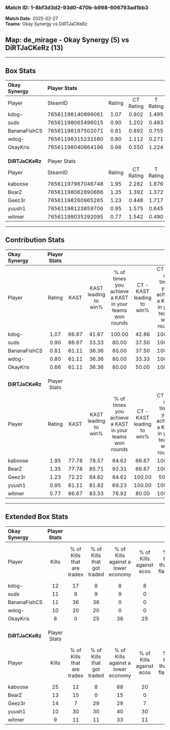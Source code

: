 ### Match ID: 1-8bf3d3d2-93d0-470b-b998-606793ad1bb3  
**Match Date**: 2025-02-27  
**Teams**: Okay Synergy vs DiRTJaCKeRz  

## **Map**: de_mirage - Okay Synergy (5) vs DiRTJaCKeRz (13)  
---  

## Box Stats  

| **Okay Synergy** | Player Stats      |        |           |          |       |       |       |         |        |      |     |
| :- | :- | :-: | :-: | :-: | :-: | :-: | :-: | :-: | :-: | :-: | :-: |
| Player           | SteamID           | Rating | CT Rating | T Rating | KAST  |  ADR  | Kills | Assists | Deaths | K/D  | HS% |
| kdog-            | 76561198140899061 |  1.07  |   0.902   |  1.495   | 66.67 | 94.2  |  12   |    5    |   13   | 0.92 | 58  |
| suds             | 76561198065496015 |  0.90  |   1.202   |  0.483   | 66.67 | 71.9  |  11   |    2    |   14   | 0.79 | 18  |
| BananaFishCS     | 76561198197502071 |  0.81  |   0.892   |  0.755   | 61.11 | 64.1  |  11   |    3    |   15   | 0.73 | 45  |
| wdog-            | 76561198315231580 |  0.80  |   1.112   |  0.271   | 61.11 | 60.5  |  10   |    1    |   13   | 0.77 | 40  |
| OkayKris         | 76561198040864196 |  0.66  |   0.550   |  1.224   | 61.11 | 67.4  |   8   |    4    |   16   | 0.50 | 62  |
|                  |                   |        |           |          |       |       |       |         |        |      |     |
|                  |                   |        |           |          |       |       |       |         |        |      |     |
|                  |                   |        |           |          |       |       |       |         |        |      |     |
| **DiRTJaCKeRz**  | Player Stats      |        |           |          |       |       |       |         |        |      |     |
| Player           | SteamID           | Rating | CT Rating | T Rating | KAST  |  ADR  | Kills | Assists | Deaths | K/D  | HS% |
| kaboose          | 76561197967046748 |  1.95  |   2.282   |  1.876   | 77.78 | 132.4 |  25   |    4    |   11   | 2.27 | 56  |
| BearZ            | 76561198062890666 |  1.35  |   1.392   |  1.372   | 77.78 | 76.7  |  13   |    5    |   6    | 2.17 | 46  |
| Geez3r           | 76561198260965265 |  1.23  |   0.448   |  1.717   | 72.22 | 90.1  |  14   |    2    |   11   | 1.27 | 50  |
| yuush1           | 76561198123859706 |  0.95  |   1.575   |  0.645   | 61.11 | 75.8  |  10   |    9    |   11   | 0.91 | 50  |
| witmer           | 76561198035292095 |  0.77  |   1.542   |  0.490   | 66.67 | 47.5  |   9   |    4    |   13   | 0.69 | 55  |
---  

## Contribution Stats  

| **Okay Synergy** | Player Stats |       |                      |                                                        |                           |                                                             |                          |                                                            |
| :- | :-: | :-: | :-: | :-: | :-: | :-: | :-: | :-: |
| Player           |    Rating    | KAST  | KAST leading to win% | % of times you achieve a KAST in your teams won rounds | CT - KAST leading to win% | CT - % of times you achieve a KAST in your teams won rounds | T - KAST leading to win% | T - % of times you achieve a KAST in your teams won rounds |
| kdog-            |     1.07     | 66.67 |        41.67         |                         100.00                         |           42.86           |                           100.00                            |          40.00           |                           100.00                           |
| suds             |     0.90     | 66.67 |        33.33         |                         80.00                          |           37.50           |                           100.00                            |          25.00           |                           50.00                            |
| BananaFishCS     |     0.81     | 61.11 |        36.36         |                         80.00                          |           37.50           |                           100.00                            |          33.33           |                           50.00                            |
| wdog-            |     0.80     | 61.11 |        36.36         |                         80.00                          |           33.33           |                           100.00                            |          50.00           |                           50.00                            |
| OkayKris         |     0.66     | 61.11 |        36.36         |                         80.00                          |           50.00           |                           100.00                            |          20.00           |                           50.00                            |
|                  |              |       |                      |                                                        |                           |                                                             |                          |                                                            |
|                  |              |       |                      |                                                        |                           |                                                             |                          |                                                            |
|                  |              |       |                      |                                                        |                           |                                                             |                          |                                                            |
| **DiRTJaCKeRz**  | Player Stats |       |                      |                                                        |                           |                                                             |                          |                                                            |
| Player           |    Rating    | KAST  | KAST leading to win% | % of times you achieve a KAST in your teams won rounds | CT - KAST leading to win% | CT - % of times you achieve a KAST in your teams won rounds | T - KAST leading to win% | T - % of times you achieve a KAST in your teams won rounds |
| kaboose          |     1.95     | 77.78 |        78.57         |                         84.62                          |           66.67           |                           100.00                            |          87.50           |                           77.78                            |
| BearZ            |     1.35     | 77.78 |        85.71         |                         92.31                          |           66.67           |                           100.00                            |          100.00          |                           88.89                            |
| Geez3r           |     1.23     | 72.22 |        84.62         |                         84.62                          |          100.00           |                            50.00                            |          81.82           |                           100.00                           |
| yuush1           |     0.95     | 61.11 |        81.82         |                         69.23                          |          100.00           |                           100.00                            |          71.43           |                           55.56                            |
| witmer           |     0.77     | 66.67 |        83.33         |                         76.92                          |           80.00           |                           100.00                            |          85.71           |                           66.67                            |
---  

## Extended Box Stats  

| **Okay Synergy** | Player Stats |                            |                            |                                    |                         |                              |                                 |        |                             |                                     |                          |                               |                            |
| :- | :-: | :-: | :-: | :-: | :-: | :-: | :-: | :-: | :-: | :-: | :-: | :-: | :-: |
| Player           |    Kills     | % of Kills that are trades | % of Kills that got traded | % of Kills against a lower economy | % of Kills against ecos | % of Kills that are flawless | % of Kills that are close duels | Deaths | % of Deaths that get traded | % of Deaths against a lower economy | % of Deaths against ecos | % of Deaths that are flawless | % of Deaths that are close |
| kdog-            |      12      |             17             |             8              |                 8                  |            8            |              67              |                8                |   13   |              8              |                  8                  |            0             |              54               |             15             |
| suds             |      11      |             9              |             9              |                 9                  |            0            |              91              |                9                |   14   |             14              |                  7                  |            0             |              71               |             0              |
| BananaFishCS     |      11      |             36             |             36             |                 0                  |            0            |              55              |                0                |   15   |             13              |                 13                  |            7             |              80               |             0              |
| wdog-            |      10      |             20             |             20             |                 0                  |            0            |              60              |                0                |   13   |              8              |                  8                  |            0             |              54               |             15             |
| OkayKris         |      8       |             0              |             25             |                 38                 |           25            |              50              |               13                |   16   |             25              |                 13                  |            6             |              38               |             31             |
|                  |              |                            |                            |                                    |                         |                              |                                 |        |                             |                                     |                          |                               |                            |
|                  |              |                            |                            |                                    |                         |                              |                                 |        |                             |                                     |                          |                               |                            |
|                  |              |                            |                            |                                    |                         |                              |                                 |        |                             |                                     |                          |                               |                            |
| **DiRTJaCKeRz**  | Player Stats |                            |                            |                                    |                         |                              |                                 |        |                             |                                     |                          |                               |                            |
| Player           |    Kills     | % of Kills that are trades | % of Kills that got traded | % of Kills against a lower economy | % of Kills against ecos | % of Kills that are flawless | % of Kills that are close duels | Deaths | % of Deaths that get traded | % of Deaths against a lower economy | % of Deaths against ecos | % of Deaths that are flawless | % of Deaths that are close |
| kaboose          |      25      |             12             |             8              |                 68                 |           20            |              48              |               12                |   11   |             27              |                 27                  |            9             |              64               |             0              |
| BearZ            |      13      |             15             |             0              |                 15                 |            0            |              69              |                8                |   6    |             17              |                 33                  |            0             |              67               |             17             |
| Geez3r           |      14      |             7              |             29             |                 29                 |            7            |              57              |               14                |   11   |             18              |                 36                  |            9             |              64               |             9              |
| yuush1           |      10      |             30             |             30             |                 40                 |           30            |              60              |               10                |   11   |              9              |                 27                  |            0             |              64               |             9              |
| witmer           |      9       |             11             |             11             |                 33                 |           11            |              67              |               22                |   13   |             23              |                 23                  |            8             |              92               |             0              |
